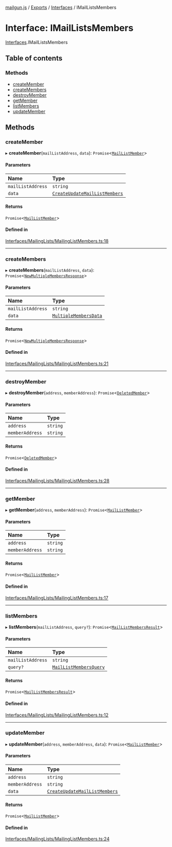 [mailgun.js](../README.md) / [Exports](../modules.md) / [Interfaces](../modules/Interfaces.md) / IMailListsMembers

# Interface: IMailListsMembers

[Interfaces](../modules/Interfaces.md).IMailListsMembers

## Table of contents

### Methods

- [createMember](Interfaces.IMailListsMembers.md#createmember)
- [createMembers](Interfaces.IMailListsMembers.md#createmembers)
- [destroyMember](Interfaces.IMailListsMembers.md#destroymember)
- [getMember](Interfaces.IMailListsMembers.md#getmember)
- [listMembers](Interfaces.IMailListsMembers.md#listmembers)
- [updateMember](Interfaces.IMailListsMembers.md#updatemember)

## Methods

### createMember

▸ **createMember**(`mailListAddress`, `data`): `Promise`<[`MailListMember`](../modules.md#maillistmember)\>

#### Parameters

| Name | Type |
| :------ | :------ |
| `mailListAddress` | `string` |
| `data` | [`CreateUpdateMailListMembers`](../modules.md#createupdatemaillistmembers) |

#### Returns

`Promise`<[`MailListMember`](../modules.md#maillistmember)\>

#### Defined in

[Interfaces/MailingLists/MailingListMembers.ts:18](https://github.com/mailgun/mailgun.js/blob/1615be3/lib/Interfaces/MailingLists/MailingListMembers.ts#L18)

___

### createMembers

▸ **createMembers**(`mailListAddress`, `data`): `Promise`<[`NewMultipleMembersResponse`](../modules.md#newmultiplemembersresponse)\>

#### Parameters

| Name | Type |
| :------ | :------ |
| `mailListAddress` | `string` |
| `data` | [`MultipleMembersData`](../modules.md#multiplemembersdata) |

#### Returns

`Promise`<[`NewMultipleMembersResponse`](../modules.md#newmultiplemembersresponse)\>

#### Defined in

[Interfaces/MailingLists/MailingListMembers.ts:21](https://github.com/mailgun/mailgun.js/blob/1615be3/lib/Interfaces/MailingLists/MailingListMembers.ts#L21)

___

### destroyMember

▸ **destroyMember**(`address`, `memberAddress`): `Promise`<[`DeletedMember`](../modules.md#deletedmember)\>

#### Parameters

| Name | Type |
| :------ | :------ |
| `address` | `string` |
| `memberAddress` | `string` |

#### Returns

`Promise`<[`DeletedMember`](../modules.md#deletedmember)\>

#### Defined in

[Interfaces/MailingLists/MailingListMembers.ts:28](https://github.com/mailgun/mailgun.js/blob/1615be3/lib/Interfaces/MailingLists/MailingListMembers.ts#L28)

___

### getMember

▸ **getMember**(`address`, `memberAddress`): `Promise`<[`MailListMember`](../modules.md#maillistmember)\>

#### Parameters

| Name | Type |
| :------ | :------ |
| `address` | `string` |
| `memberAddress` | `string` |

#### Returns

`Promise`<[`MailListMember`](../modules.md#maillistmember)\>

#### Defined in

[Interfaces/MailingLists/MailingListMembers.ts:17](https://github.com/mailgun/mailgun.js/blob/1615be3/lib/Interfaces/MailingLists/MailingListMembers.ts#L17)

___

### listMembers

▸ **listMembers**(`mailListAddress`, `query?`): `Promise`<[`MailListMembersResult`](../modules.md#maillistmembersresult)\>

#### Parameters

| Name | Type |
| :------ | :------ |
| `mailListAddress` | `string` |
| `query?` | [`MailListMembersQuery`](../modules.md#maillistmembersquery) |

#### Returns

`Promise`<[`MailListMembersResult`](../modules.md#maillistmembersresult)\>

#### Defined in

[Interfaces/MailingLists/MailingListMembers.ts:12](https://github.com/mailgun/mailgun.js/blob/1615be3/lib/Interfaces/MailingLists/MailingListMembers.ts#L12)

___

### updateMember

▸ **updateMember**(`address`, `memberAddress`, `data`): `Promise`<[`MailListMember`](../modules.md#maillistmember)\>

#### Parameters

| Name | Type |
| :------ | :------ |
| `address` | `string` |
| `memberAddress` | `string` |
| `data` | [`CreateUpdateMailListMembers`](../modules.md#createupdatemaillistmembers) |

#### Returns

`Promise`<[`MailListMember`](../modules.md#maillistmember)\>

#### Defined in

[Interfaces/MailingLists/MailingListMembers.ts:24](https://github.com/mailgun/mailgun.js/blob/1615be3/lib/Interfaces/MailingLists/MailingListMembers.ts#L24)
